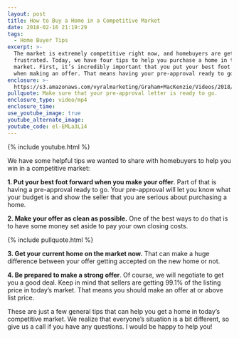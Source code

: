 ```yaml
---
layout: post
title: How to Buy a Home in a Competitive Market
date: 2018-02-16 21:19:29
tags:
  - Home Buyer Tips
excerpt: >-
  The market is extremely competitive right now, and homebuyers are getting
  frustrated. Today, we have four tips to help you purchase a home in this hot
  market. First, it’s incredibly important that you put your best foot forward
  when making an offer. That means having your pre-approval ready to go.
enclosure: >-
  https://s3.amazonaws.com/vyralmarketing/Graham+MacKenzie/Videos/2018/Ridge+to+River+Real+Estate+%257C+How+to+Prepare+to+Buy.mp4
pullquote: Make sure that your pre-approval letter is ready to go.
enclosure_type: video/mp4
enclosure_time:
use_youtube_image: true
youtube_alternate_image:
youtube_code: el-EMLa3L14
---
```


{% include youtube.html %}

We have some helpful tips we wanted to share with homebuyers to help you win in a competitive market:

**1. Put your best foot forward when you make your offer**. Part of that is having a pre-approval ready to go. Your pre-approval will let you know what your budget is and show the seller that you are serious about purchasing a home.

**2. Make your offer as clean as possible.** One of the best ways to do that is to have some money set aside to pay your own closing costs.

{% include pullquote.html %}

**3. Get your current home on the market now.** That can make a huge difference between your offer getting accepted on the new home or not.

**4. Be prepared to make a strong offer**. Of course, we will negotiate to get you a good deal. Keep in mind that sellers are getting 99.1% of the listing price in today’s market. That means you should make an offer at or above list price.

These are just a few general tips that can help you get a home in today’s competitive market. We realize that everyone’s situation is a bit different, so give us a call if you have any questions. I would be happy to help you!